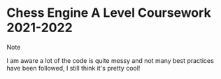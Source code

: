 # Chess Engine A Level Coursework 2021-2022

> [!NOTE]
> I am aware a lot of the code is quite messy and not many best practices have been followed, I still think it's pretty cool!
